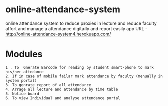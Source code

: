 # online-attendance-system
online attendance system to reduce proxies in lecture and reduce faculty affort and manage a attendance digitally and report easily
app URL - http://online-attendance-system4.herokuapp.com/

# Modules 
    1 . To  Gnerate Barcode for reading by student smart-phone to mark his/her attedance
    2. If in case of mobile failar mark attendance by faculty (menually in system portal)
    3. To genrate report of all attendance 
    4. Arrage all lecture and attendance by time table
    5. Notice board
    6. To view Individual and analyse attendance portal

